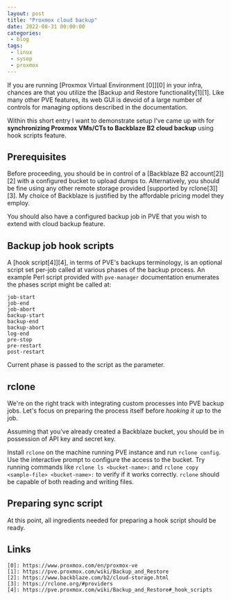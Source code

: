 ```yaml
---
layout: post
title: "Proxmox cloud backup"
date: 2022-08-31 00:00:00
categories:
 - blog
tags:
 - linux
 - sysop
 - proxmox
---
```


If you are running [Proxmox Virtual Environment \[0\]][0] in your infra, chances are that you utilize the [Backup and Restore functionality\[1\][1]. Like many other PVE features, its web GUI is devoid of a large number of controls for managing options described in the documentation.

Within this short entry I want to demonstrate setup I've came up with for **synchronizing Proxmox VMs/CTs to Backblaze B2 cloud backup** using hook scripts feature.

<!--break -->

## Prerequisites

Before proceeding, you should be in control of a [Backblaze B2 account\[2\]][2] with a configured bucket to upload dumps to. Alternatively, you should be fine using any other remote storage provided [supported by rclone\[3\]][3]. My choice of Backblaze is justified by the affordable pricing model they employ.

You should also have a configured backup job in PVE that you wish to extend with cloud backup feature.

## Backup job hook scripts

A [hook script\[4\]][4], in terms of PVE's backups terminology, is an optional script set per-job called at various phases of the backup process. An example Perl script provided with `pve-manager` documentation enumerates the phases script might be called at:

```
job-start
job-end
job-abort
backup-start
backup-end
backup-abort
log-end
pre-stop
pre-restart
post-restart
```

Current phase is passed to the script as the parameter.

## rclone

We're on the right track with integrating custom processes into PVE backup jobs. Let's focus on preparing the process itself before *hooking it up* to the job.

Assuming that you've already created a Backblaze bucket, you should be in possession of API key and secret key.

Install `rclone` on the machine running PVE instance and run `rclone config`. Use the interactive prompt to configure the access to the bucket. Try running commands like `rclone ls <bucket-name>:` and `rclone copy <sample-file> <bucket-name>:` to verify if it works correctly. `rclone` should be capable of both reading and writing files.

## Preparing sync script

At this point, all ingredients needed for preparing a hook script should be ready. 

## Links
~~~
[0]: https://www.proxmox.com/en/proxmox-ve
[1]: https://pve.proxmox.com/wiki/Backup_and_Restore
[2]: https://www.backblaze.com/b2/cloud-storage.html
[3]: https://rclone.org/#providers
[4]: https://pve.proxmox.com/wiki/Backup_and_Restore#_hook_scripts
~~~
